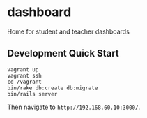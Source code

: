 dashboard
=========

Home for student and teacher dashboards

## Development Quick Start

```shell
vagrant up
vagrant ssh
cd /vagrant
bin/rake db:create db:migrate
bin/rails server
```

Then navigate to `http://192.168.60.10:3000/`.
